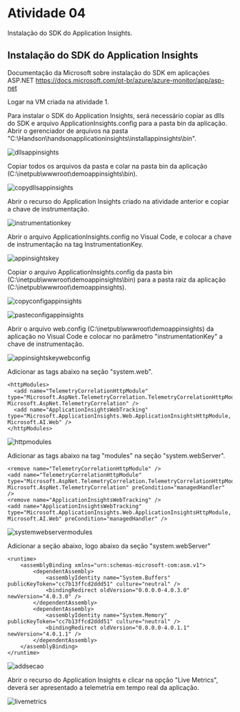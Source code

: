 # Atividade 04

Instalação do SDK do Application Insights.

## Instalação do SDK do Application Insights

Documentação da Microsoft sobre instalação do SDK em aplicações ASP.NET
<https://docs.microsoft.com/pt-br/azure/azure-monitor/app/asp-net>

Logar na VM criada na atividade 1.

Para instalar o SDK do Application Insights, será necessário copiar as dlls do SDK  e arquivo ApplicationInsights.config para a pasta bin da aplicação.
Abrir o gerenciador de arquivos na pasta "C:\Handson\handsonapplicationinsights\installappinsights\bin".

![dllsappinsights](../imagens/dllappinsights.png)

Copiar todos os arquivos da pasta e colar na pasta bin da aplicação (C:\inetpub\wwwroot\demoappinsights\bin).

![copydllsappinsights](../imagens/copydllsappinsights.png)

Abrir o recurso do Application Insights criado na atividade anterior e copiar a chave de instrumentação.

![instrumentationkey](../imagens/instrumentationkey.png)

Abrir o arquivo ApplicationInsights.config no Visual Code, e colocar a chave de instrumentação na tag InstrumentationKey.

![appinsightskey](../imagens/appinsightskey.png)

Copiar o arquivo ApplicationInsights.config da pasta bin (C:\inetpub\wwwroot\demoappinsights\bin) para a pasta raiz da aplicação (C:\inetpub\wwwroot\demoappinsights).

![copyconfigappinsights](../imagens/copyconfigappinsights.png)

![pasteconfigappinsights](../imagens/pasteconfigappinsights.png)

Abrir o arquivo web.config (C:\inetpub\wwwroot\demoappinsights) da aplicação no Visual Code e colocar no parâmetro "instrumentationKey" a chave de instrumentação.

![appinsightskeywebconfig](../imagens/appinsightskeywebconfig.png)

Adicionar as tags abaixo na seção "system.web".

    <httpModules>
      <add name="TelemetryCorrelationHttpModule" type="Microsoft.AspNet.TelemetryCorrelation.TelemetryCorrelationHttpModule, Microsoft.AspNet.TelemetryCorrelation" />
      <add name="ApplicationInsightsWebTracking" type="Microsoft.ApplicationInsights.Web.ApplicationInsightsHttpModule, Microsoft.AI.Web" />
    </httpModules>

![httpmodules](../imagens/httpmodules.png)

Adicionar as tags abaixo na tag "modules" na seção "system.webServer".

    <remove name="TelemetryCorrelationHttpModule" />
    <add name="TelemetryCorrelationHttpModule" type="Microsoft.AspNet.TelemetryCorrelation.TelemetryCorrelationHttpModule, Microsoft.AspNet.TelemetryCorrelation" preCondition="managedHandler" />
    <remove name="ApplicationInsightsWebTracking" />
    <add name="ApplicationInsightsWebTracking" type="Microsoft.ApplicationInsights.Web.ApplicationInsightsHttpModule, Microsoft.AI.Web" preCondition="managedHandler" />

![systemwebservermodules](../imagens/systemwebservermodules.png)

Adicionar a seção abaixo, logo abaixo da seção "system.webServer"

    <runtime>
        <assemblyBinding xmlns="urn:schemas-microsoft-com:asm.v1">
            <dependentAssembly>
                <assemblyIdentity name="System.Buffers" publicKeyToken="cc7b13ffcd2ddd51" culture="neutral" />
                <bindingRedirect oldVersion="0.0.0.0-4.0.3.0" newVersion="4.0.3.0" />
            </dependentAssembly>
            <dependentAssembly>
                <assemblyIdentity name="System.Memory" publicKeyToken="cc7b13ffcd2ddd51" culture="neutral" />
                <bindingRedirect oldVersion="0.0.0.0-4.0.1.1" newVersion="4.0.1.1" />
            </dependentAssembly>
        </assemblyBinding>
    </runtime>

![addsecao](../imagens/addsecao.png)

Abrir o recurso do Application Insights e clicar na opção "Live Metrics", deverá ser apresentado a telemetria em tempo real da aplicação.

![livemetrics](../imagens/livemetrics.png)
